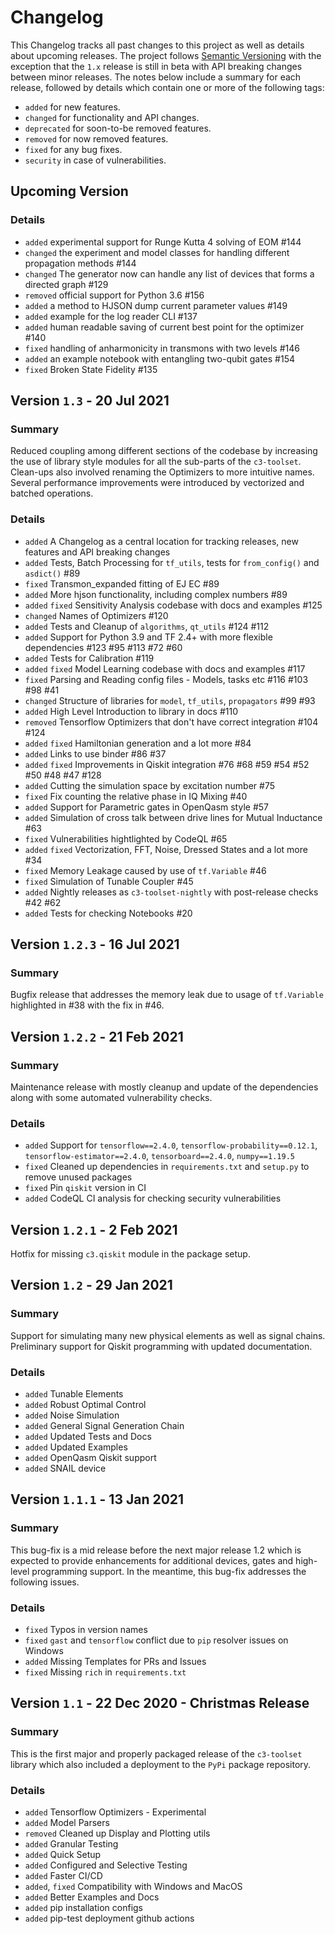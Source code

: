 # Changelog

This Changelog tracks all past changes to this project as well as details about upcoming releases. The project follows [Semantic Versioning](https://semver.org/spec/v2.0.0.html) with the exception that the `1.x` release is still in beta with API breaking changes between minor releases. The notes below include a summary for each release, followed by details which contain one or more of the following tags:

- `added` for new features.
- `changed` for functionality and API changes.
- `deprecated` for soon-to-be removed features.
- `removed` for now removed features.
- `fixed` for any bug fixes.
- `security` in case of vulnerabilities.

## Upcoming Version

### Details

- `added` experimental support for Runge Kutta 4 solving of EOM #144
- `changed` the experiment and model classes for handling different propagation methods #144
- `changed` The generator now can handle any list of devices that forms a directed graph #129
- `removed` official support for Python 3.6 #156
- `added` a method to HJSON dump current parameter values #149
- `added` example for the log reader CLI #137
- `added` human readable saving of current best point for the optimizer #140 
- `fixed` handling of anharmonicity in transmons with two levels #146
- `added` an example notebook with entangling two-qubit gates #154
- `fixed` Broken State Fidelity #135

## Version `1.3` - 20 Jul 2021

### Summary

Reduced coupling among different sections of the codebase by increasing the use of library style modules for all the sub-parts of the `c3-toolset`. Clean-ups also
involved renaming the Optimizers to more intuitive names. Several performance improvements were introduced by vectorized and batched operations.

### Details

- `added` A Changelog as a central location for tracking releases, new features and API breaking changes
- `added` Tests, Batch Processing for `tf_utils`, tests for `from_config()` and `asdict()` #89
- `fixed` Transmon_expanded fitting of EJ EC #89
- `added` More hjson functionality, including complex numbers #89
- `added` `fixed` Sensitivity Analysis codebase with docs and examples #125
- `changed` Names of Optimizers #120
- `added` Tests and Cleanup of `algorithms`, `qt_utils` #124 #112
- `added` Support for Python 3.9  and TF 2.4+ with more flexible dependencies #123 #95 #113 #72 #60
- `added` Tests for Calibration #119
- `added` `fixed` Model Learning codebase with docs and examples #117
- `fixed` Parsing and Reading config files - Models, tasks etc #116 #103 #98 #41
- `changed` Structure of libraries for `model`, `tf_utils`, `propagators` #99 #93
- `added` High Level Introduction to library in docs #110
- `removed` Tensorflow Optimizers that don't have correct integration #104 #124
- `added` `fixed` Hamiltonian generation and a lot more #84
- `added` Links to use binder #86 #37
- `added` `fixed` Improvements in Qiskit integration #76 #68 #59 #54 #52 #50 #48 #47 #128
- `added` Cutting the simulation space by excitation number #75
- `fixed` Fix counting the relative phase in IQ Mixing #40 
- `added` Support for Parametric gates in OpenQasm style #57
- `added` Simulation of cross talk between drive lines for Mutual Inductance #63
- `fixed` Vulnerabilities hightlighted by CodeQL #65
- `added` `fixed` Vectorization, FFT, Noise, Dressed States and a lot more #34
- `fixed` Memory Leakage caused by use of `tf.Variable` #46
- `fixed` Simulation of Tunable Coupler #45
- `added` Nightly releases as `c3-toolset-nightly` with post-release checks #42 #62
- `added` Tests for checking Notebooks #20

## Version `1.2.3` - 16 Jul 2021

### Summary

Bugfix release that addresses the memory leak due to usage of `tf.Variable` highlighted in #38 with the fix in #46.

## Version `1.2.2` - 21 Feb 2021

### Summary

Maintenance release with mostly cleanup and update of the dependencies along with some automated vulnerability checks.

### Details

- `added` Support for `tensorflow==2.4.0`, `tensorflow-probability==0.12.1`, `tensorflow-estimator==2.4.0`, `tensorboard==2.4.0`, `numpy==1.19.5`
- `fixed` Cleaned up dependencies in `requirements.txt` and `setup.py` to remove unused packages
- `fixed` Pin `qiskit` version in CI
- `added` CodeQL CI analysis for checking security vulnerabilities

## Version `1.2.1` - 2 Feb 2021

Hotfix for missing `c3.qiskit` module in the package setup.

## Version `1.2` - 29 Jan 2021

### Summary

Support for simulating many new physical elements as well as signal chains. Preliminary support for Qiskit programming with updated documentation.

### Details

- `added` Tunable Elements
- `added` Robust Optimal Control
- `added` Noise Simulation
- `added` General Signal Generation Chain
- `added` Updated Tests and Docs
- `added` Updated Examples
- `added` OpenQasm Qiskit support
- `added` SNAIL device

## Version `1.1.1` - 13 Jan 2021

### Summary

This bug-fix is a mid release before the next major release 1.2 which is expected to provide enhancements for additional devices, gates and high-level programming support. In the meantime, this bug-fix addresses the following issues.

### Details

- `fixed` Typos in version names
- `fixed` `gast` and `tensorflow` conflict due to `pip` resolver issues on Windows
- `added` Missing Templates for PRs and Issues
- `fixed` Missing `rich` in `requirements.txt`

## Version `1.1` - 22 Dec 2020 - Christmas Release

### Summary

This is the first major and properly packaged release of the `c3-toolset` library which also included a deployment to the `PyPi` package repository.

### Details

- `added` Tensorflow Optimizers - Experimental
- `added` Model Parsers
- `removed` Cleaned up Display and Plotting utils
- `added` Granular Testing
- `added` Quick Setup
- `added` Configured and Selective Testing
- `added` Faster CI/CD
- `added`, `fixed` Compatibility with Windows and MacOS
- `added` Better Examples and Docs
- `added` pip installation configs
- `added` pip-test deployment github actions
